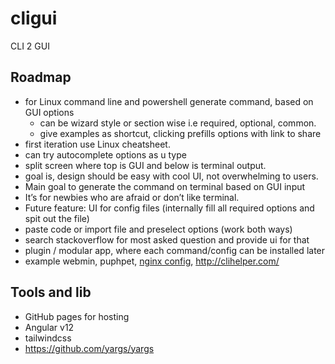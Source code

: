 # cligui
CLI 2 GUI

## Roadmap
- for Linux command line and powershell generate command, based on GUI options
  - can be wizard style or section wise i.e required, optional, common.
  - give examples as shortcut, clicking prefills options with link to share
- first iteration use Linux cheatsheet.
- can try autocomplete options as u type
- split screen where top is GUI and below is terminal output.
- goal is, design should be easy with cool UI, not overwhelming to users.
- Main goal to generate the command on terminal based on GUI input
- It’s for newbies who are afraid or don’t like terminal.
- Future feature: UI for config files (internally fill all required options and spit out the file)
- paste code or import file and preselect options (work both ways)
- search stackoverflow for most asked question and provide ui for that
- plugin / modular app, where each command/config can be installed later
- example webmin, puphpet, [nginx config](https://www.digitalocean.com/community/tools/nginx), http://clihelper.com/
## Tools and lib
- GitHub pages for hosting
- Angular v12
- tailwindcss
- https://github.com/yargs/yargs
